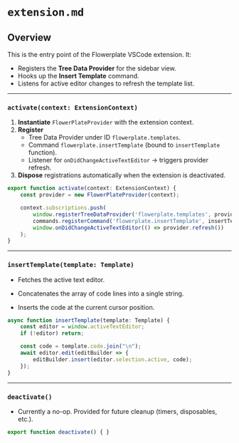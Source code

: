 # `extension.md`

## Overview

This is the entry point of the Flowerplate VSCode extension. It:

- Registers the **Tree Data Provider** for the sidebar view.
- Hooks up the **Insert Template** command.
- Listens for active editor changes to refresh the template list.

---

### `activate(context: ExtensionContext)`

1. **Instantiate** `FlowerPlateProvider` with the extension context.  
2. **Register**  
   - Tree Data Provider under ID `flowerplate.templates`.  
   - Command `flowerplate.insertTemplate` (bound to `insertTemplate` function).  
   - Listener for `onDidChangeActiveTextEditor` → triggers provider refresh.  
3. **Dispose** registrations automatically when the extension is deactivated.

```ts
export function activate(context: ExtensionContext) {
    const provider = new FlowerPlateProvider(context);

    context.subscriptions.push(
        window.registerTreeDataProvider('flowerplate.templates', provider),
        commands.registerCommand('flowerplate.insertTemplate', insertTemplate),
        window.onDidChangeActiveTextEditor(() => provider.refresh())
    );
}
```

---

### `insertTemplate(template: Template)`

- Fetches the active text editor.

- Concatenates the array of code lines into a single string.

- Inserts the code at the current cursor position.

```ts
async function insertTemplate(template: Template) {
    const editor = window.activeTextEditor;
    if (!editor) return;

    const code = template.code.join("\n");
    await editor.edit(editBuilder => {
        editBuilder.insert(editor.selection.active, code);
    });
}
```

---

### `deactivate()`

- Currently a no-op. Provided for future cleanup (timers, disposables, etc.).

```ts
export function deactivate() { }
```
